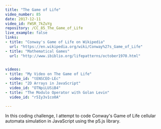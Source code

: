 ```yaml
---
title: "The Game of Life"
video_number: 85
date: 2017-12-11
video_id: FWSR_7kZuYg
repository: /CC_85_The_Game_of_Life
live_example: false
links:
- title: "Conway's Game of Life on Wikipedia"  
  url: "https://en.wikipedia.org/wiki/Conway%27s_Game_of_Life"
- title: "Mathematical Games"  
  url: "http://www.ibiblio.org/lifepatterns/october1970.html"
  

videos:
- title: "My Video on The Game of Life"
  video_id: "tENSCEO-LEc"
- title: "2D Arrays in JavaScript"
  video_id: "OTNpiLUSiB4"
- title: "The Modulo Operator with Golan Levin"
  video_id: "r5Iy3v1co0A"
  
---
```


In this coding challenge, I attempt to code Conway's Game of Life cellular automata simulation in JavaScript using the p5.js library.

